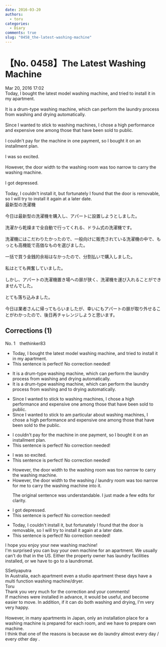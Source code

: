 ```yaml
---
date: 2016-03-20
authors:
  - toru
categories:
  - Diary
comments: true
slug: "0458_the-latest-washing-machine"
---
```


# 【No. 0458】The Latest Washing Machine
<div class="date">Mar 20, 2016 17:02</div>
<div id="post"><div id="body_show_ori">
Today, I bought the latest model washing machine, and tried to install it in my apartment.<br/><br/>It is a drum-type washing machine, which can perform the laundry process from washing and drying automatically.<br/><br/>Since I wanted to stick to washing machines, I chose a high performance and expensive one among those that have been sold to public.<br/><br/>I couldn't pay for the machine in one payment, so I bought it on an installment plan.<br/><br/>I was so excited.<br/><br/>However, the door width to the washing room was too narrow to carry the washing machine.<br/><br/>I got depressed.<br/><br/>Today, I couldn't install it, but fortunately I found that the door is removable, so I will try to install it again at a later date. 
</div></div>

<!-- more -->

<div id="post_ja"><div id="body_show_mo">
最新型の洗濯機<br/><br/>今日は最新型の洗濯機を購入し、アパートに設置しようとしました。<br/><br/>洗濯から乾燥まで全自動で行ってくれる、ドラム式の洗濯機です。<br/><br/>洗濯機にはこだわりたかったので、一般向けに販売されている洗濯機の中で、もっとも高機能で高価なものを選びました。<br/><br/>一括で買う金銭的余裕はなかったので、分割払いで購入しました。<br/><br/>私はとても興奮していました。<br/><br/>しかし、アパートの洗濯機置き場への扉が狭く、洗濯機を運び入れることができませんでした。<br/><br/>とても落ち込みました。<br/><br/>今日は業者さんに帰ってもらいましたが、幸いにもアパートの扉が取り外せることがわかったので、後日再チャレンジしようと思います。
</div></div>

## Corrections (1)
<div id="block"><div class="first_name"> No. 1　<span class="just_name">thethinker83</span></div><div id="block2">
<ul class="correction_field">
<li class="incorrect">Today, I bought the latest model washing machine, and tried to install it in my apartment.</li>
<li class="corrected perfect">This sentence is perfect! No correction needed!</li>
</ul>
<ul class="correction_field">
<li class="incorrect">It is a drum-type washing machine, which can perform the laundry process from washing and drying automatically.</li>
<li class="corrected correct">
It is a drum-type washing machine, which can perform the laundry process from washing <span class="sline"><span class="f_red">and</span></span> <span class="f_blue">to </span>drying automatically.
</li>
</ul>
<ul class="correction_field">
<li class="incorrect">Since I wanted to stick to washing machines, I chose a high performance and expensive one among those that have been sold to public.</li>
<li class="corrected correct">
Since I <span class="sline"><span class="f_red">wanted to stick to</span></span> <span class="f_blue">am particular about </span>washing machines, I chose a high performance and expensive one among those that have been sold to <span class="f_blue">the </span>public.
</li>
</ul>
<ul class="correction_field">
<li class="incorrect">I couldn't pay for the machine in one payment, so I bought it on an installment plan.</li>
<li class="corrected perfect">This sentence is perfect! No correction needed!</li>
</ul>
<ul class="correction_field">
<li class="incorrect">I was so excited.</li>
<li class="corrected perfect">This sentence is perfect! No correction needed!</li>
</ul>
<ul class="correction_field">
<li class="incorrect">However, the door width to the washing room was too narrow to carry the washing machine.</li>
<li class="corrected correct">
However, the door width to the washing<span class="f_blue"> / laundry</span> room was too narrow <span class="f_blue">for me </span>to carry the washing machine <span class="f_blue">into it</span>.
<p class="correction_comment">The original sentence was understandable.  I just made a few edits for clarity.</p>
</li>
</ul>
<ul class="correction_field">
<li class="incorrect">I got depressed.</li>
<li class="corrected perfect">This sentence is perfect! No correction needed!</li>
</ul>
<ul class="correction_field">
<li class="incorrect">Today, I couldn't install it, but fortunately I found that the door is removable, so I will try to install it again at a later date.</li>
<li class="corrected perfect">This sentence is perfect! No correction needed!</li>
</ul>
<p class="comment_small">
 I hope you enjoy your new washing machine!
 <br/>
 I'm surprised you can buy your own machine for an apartment.  We usually can't do that in the US.  Either the property owner has laundry facilities installed, or we have to go to a laundromat.
</p>

</div><div class="name"><span class="just_name">SSetiyaputra</span><br>
In Australia, each apartment even a studio apartment these days have a multi function washing machine/dryer. 
</div>
<div class="name"><span class="just_name">Toru</span><br>
Thank you very much for the correction and your comments!<br/>If machines were installed in advance, it would be useful, and become easier to move. In addition, if it can do both washing and drying, I'm very very happy.<br/><br/>However, in many apartments in Japan, only an installation place for a washing machine is prepared for each room, and we have to prepare own machine.<br/>I think that one of the reasons is because we do laundry almost every day / every other day .
</div>
</div>
